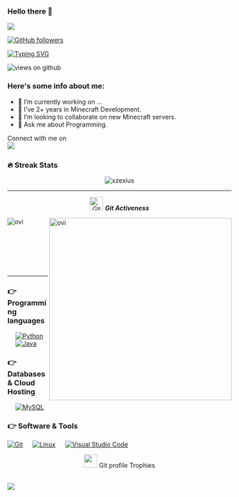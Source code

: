 ### Hello there 👋

<img src="https://profile-counter.glitch.me/xzexius/count.svg">

[![GitHub followers](https://img.shields.io/github/followers/xzexius.svg?style=social&label=Followers)](https://github.com/xzexius?tab=followers)

[![Typing SVG](https://readme-typing-svg.herokuapp.com?font=Architects+Daughter&color=7AF79A&size=30&lines=Hey!+It's+xZexius!;I'm+a+Minecraft+Developer...;I'm+also+Student;And+I'm+Spanish)](https://git.io/typing-svg)

<img src="https://komarev.com/ghpvc/?username=xzexius&label=Views&color=brightgreen&style=flat-square" alt="views on github" />

<h3> Here's some info about me: </h3>

- 🔭 I’m currently working on ...
- 🌱 I've 2+ years in Minecraft Development.
- 👯 I’m looking to collaborate on new Minecraft servers.
- 💬 Ask me about Programming.

<p>Connect with me on
<br>	
<a target="_blank" href="https://twitter.com/XZexius"><img src="https://img.shields.io/badge/-Twitter-1DA1F2?style=for-the-badge&logo=Twitter&logoColor=white"></img></a>
&emsp;
                                                       
<br>

### 🔥 Streak Stats
<p align="center"><img src="https://github-readme-stats.vercel.app/api?username=xzexius&theme=gruvbox" alt="xzexius"  /></p>

<hr>
<p align="center">
 <img src="https://media.giphy.com/media/W5eoZHPpUx9sapR0eu/giphy.gif" width="30px" alt="Git"/>&nbsp;<i><b>Git Activeness</b></i></p>
 
<p><img align="left" src="https://github-readme-stats.vercel.app/api/top-langs?username=xzexius&show_icons=true&locale=en&layout=compact&theme=gruvbox" alt="ovi" /></p>
<p>&nbsp;<img align="right" src="https://github-readme-stats.vercel.app/api?username=xzexius&show_icons=true&locale=en&theme=gruvbox" alt="ovi" width="410" /></p>
<br><br><br><br><br>

<hr>

### 👉 Programming languages

<p align="left"> 
  
&emsp;
<a href="https://python.org/">
    <img alt="Python" src="https://img.shields.io/badge/Python-FFD43B?style=for-the-badge&logo=python&logoColor=darkgreen"/>
  </a>
  &emsp;
<a href="https://www.java.com/en/">
    <img alt="Java" src="https://img.shields.io/badge/Java-ED8B00?style=for-the-badge&logo=java&logoColor=white"/>
  </a>
</p>

### 👉 Databases & Cloud Hosting
<p align="left">
  &emsp;
    <a href="https://www.mysql.com/"><img alt="MySQL" src="https://img.shields.io/badge/MySQL-00000F?style=for-the-badge&logo=mysql&logoColor=white"></a>
  &emsp;

 ### 👉 Software & Tools
 
<p>
    <a href="#"><img alt="Git" src="https://img.shields.io/badge/Git-F05032?style=for-the-badge&logo=git&logoColor=white"></a>
  &emsp;
    <a href="#"><img alt="Linux" src="https://img.shields.io/badge/Linux-FCC624?style=for-the-badge&logo=linux&logoColor=black"></a>
  &emsp;
    <a href="#"><img alt="Visual Studio Code" src="https://img.shields.io/badge/Visual_Studio_Code-0078D4?style=for-the-badge&logo=visual%20studio%20code&logoColor=white"></a>
  &emsp;
    
</p>
<p align="center"><img src="https://media.giphy.com/media/QaMcXSekUWx7aogAUr/giphy.gif" width="30" />&nbsp;Git profile Trophies</p><br>
<img src="https://github-profile-trophy.vercel.app/?username=xzexius&theme=gruvbox" />


<br/>

